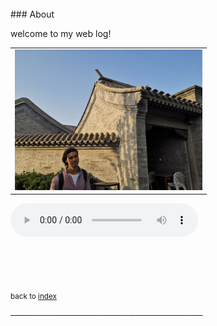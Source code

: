 ---
---

<br>
### About

welcome to my web log!


<table>
<tr>
  <td> <img src="../../get/beijing.jpg" width="300"> </td>
<!--  <td> <img src="../../get/shanghai.jpg" width="300"> </td>  -->
</tr>
<tr>
<!--  <td> <small> Beijing CN  Mth 2018 </small> </td>  -->
<!--  <td> <small> Shanghai CN  Mth 2018 </small> </td>  -->
</tr>
</table>

<audio width="400" height="40" controls controlsList="nodownload">
  <source src="../../get/noodle.mp3" type="audio/mpeg">
</audio>

<br><br> <br><br>
<small> back to [index](../../)</small>

───────────────────────────────<br>
